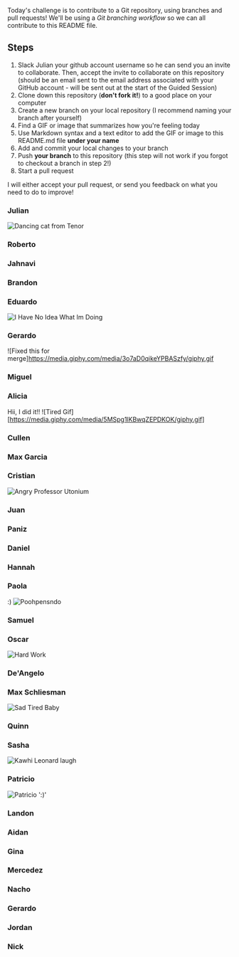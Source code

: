 Today's challenge is to contribute to a Git repository, using branches and pull requests! We'll be using a *Git branching workflow* so we can all contribute to this README file.

## Steps

1. Slack Julian your github account username so he can send you an invite to collaborate. Then, accept the invite to collaborate on this repository (should be an email sent to the email address associated with your GitHub account - will be sent out at the start of the Guided Session)
2. Clone down this repository (**don't fork it!**) to a good place on your computer
3. Create a new branch on your local repository (I recommend naming your branch after yourself)
4. Find a GIF or image that summarizes how you're feeling today
5. Use Markdown syntax and a text editor to add the GIF or image to this README.md file **under your name**
6. Add and commit your local changes to your branch
7. Push **your branch** to this repository (this step will not work if you forgot to checkout a branch in step 2!)
8. Start a pull request

I will either accept your pull request, or send you feedback on what you need to do to improve!


### Julian

![Dancing cat from Tenor](https://media.tenor.com/QM-si3_EAyIAAAAC/listening-to-music-dancing.gif)

### Roberto

### Jahnavi

### Brandon

### Eduardo

![I Have No Idea What Im Doing](https://media.giphy.com/media/rAm0u2k17rM3e/giphy.gif)

### Gerardo

![Fixed this for merge]https://media.giphy.com/media/3o7aD0qikeYPBASzfy/giphy.gif

### Miguel

### Alicia

Hii, I did it!!
![Tired Gif][https://media.giphy.com/media/5MSpg1lKBwqZEPDKOK/giphy.gif]

### Cullen

### Max Garcia

### Cristian
![Angry Professor Utonium](https://i.redd.it/o2c326951o091.gif)

### Juan

### Paniz

### Daniel

### Hannah

### Paola
:)
![Poohpensndo](https://media.giphy.com/media/777Aby0ZetYE8/giphy.gif)

### Samuel

### Oscar
![Hard Work](https://th.bing.com/th/id/R.ec51a2405ef2662278140d7830fbbe2f?rik=BJ64k8uStjN5TQ&riu=http%3a%2f%2f24.media.tumblr.com%2f230a60097a57d5e1242d9fa244f46799%2ftumblr_msk1s40iTO1qat8sbo1_500.gif&ehk=8v6RFDn9CIe377IyIqSNgr5gwNJQ0WaqC3L%2fiii74hw%3d&risl=&pid=ImgRaw&r=0)

### De'Angelo

### Max Schliesman
![Sad Tired Baby](https://media1.tenor.com/images/7b450db04f95674f3af1f8d378f13650/tenor.gif?itemid=7995639)
### Quinn

### Sasha
![Kawhi Leonard laugh](https://media3.giphy.com/media/XbDWBEVcvBhJhLjZ16/giphy.gif?cid=790b761100a5a34a59550d09c14bddd72f9e11193e55592e&rid=giphy.gif&ct=g)
### Patricio
![Patricio](https://tenor.com/view/de-otro-planeta-gif-7152843)
':)'

### Landon

### Aidan

### Gina

### Mercedez

### Nacho

### Gerardo

### Jordan

### Nick